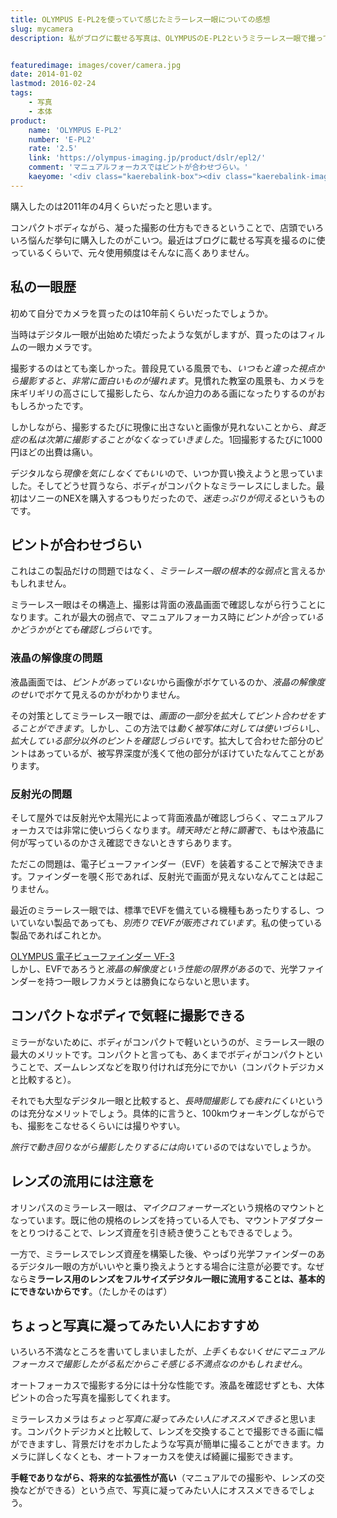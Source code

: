```yaml
---
title: OLYMPUS E-PL2を使っていて感じたミラーレス一眼についての感想
slug: mycamera
description: 私がブログに載せる写真は、OLYMPUSのE-PL2というミラーレス一眼で撮っています。購入したのは随分前で後継機がたくさん出ており、このカメラ自体について書いてもしょうがないので、ミラーレスを使っていて感じたことを書いてみました。


featuredimage: images/cover/camera.jpg
date: 2014-01-02
lastmod: 2016-02-24
tags: 
    - 写真
    - 本体
product:
    name: 'OLYMPUS E-PL2'
    number: 'E-PL2'
    rate: '2.5'
    link: 'https://olympus-imaging.jp/product/dslr/epl2/'
    comment: 'マニュアルフォーカスではピントが合わせづらい。'
    kaeyome: '<div class="kaerebalink-box"><div class="kaerebalink-image"><a href="https://www.amazon.co.jp/exec/obidos/ASIN/B004IK9OYG/illusionspace-22/ref=nosim/" rel="nofollow" target="_blank"><img src="https://ecx.images-amazon.com/images/I/51antQ6KbeL._SL160_.jpg" style="border: none;" /></a></div><div class="kaerebalink-info"><div class="kaerebalink-name"><a href="https://www.amazon.co.jp/exec/obidos/ASIN/B004IK9OYG/illusionspace-22/ref=nosim/" rel="nofollow" target="_blank">OLYMPUS ミラーレス一眼 E-PL2 レンズキット ゴールド E-PL2 LKIT GLD</a><div class="kaerebalink-powered-date">posted with <a href="https://kaereba.com" rel="nofollow" target="_blank">カエレバ</a></div></div><div class="kaerebalink-detail"> オリンパス 2011-01-28    </div><div class="kaerebalink-link1"><div class="shoplinkamazon"><a href="https://www.amazon.co.jp/gp/search?keywords=E-PL2%20LKIT&__mk_ja_JP=%83J%83%5E%83J%83i&tag=illusionspace-22" rel="nofollow" target="_blank" title="アマゾン" >Amazonで購入</a></div><div class="shoplinkrakuten"><a href="https://hb.afl.rakuten.co.jp/hgc/0e95387f.f2aef20d.0e953880.25e412bd/?pc=http%3A%2F%2Fsearch.rakuten.co.jp%2Fsearch%2Fmall%2FE-PL2%2520LKIT%2F-%2Ff.1-p.1-s.1-sf.0-st.A-v.2%3Fx%3D0%26scid%3Daf_ich_link_urltxt%26m%3Dhttp%3A%2F%2Fm.rakuten.co.jp%2F" rel="nofollow" target="_blank" title="楽天市場" >楽天市場で購入</a></div></div></div><div class="booklink-footer" style="clear: left"></div></div>'
---
```


購入したのは2011年の4月くらいだったと思います。

コンパクトボディながら、凝った撮影の仕方もできるということで、店頭でいろいろ悩んだ挙句に購入したのがこいつ。最近はブログに載せる写真を撮るのに使っているくらいで、元々使用頻度はそんなに高くありません。


## 私の一眼歴


初めて自分でカメラを買ったのは10年前くらいだったでしょうか。

当時はデジタル一眼が出始めた頃だったような気がしますが、買ったのはフィルムの一眼カメラです。

撮影するのはとても楽しかった。普段見ている風景でも、<em>いつもと違った視点から撮影すると、非常に面白いものが撮れます</em>。見慣れた教室の風景も、カメラを床ギリギリの高さにして撮影したら、なんか迫力のある画になったりするのがおもしろかったです。

しかしながら、撮影するたびに現像に出さないと画像が見れないことから、<em>貧乏症の私は次第に撮影することがなくなっていきました</em>。1回撮影するたびに1000円ほどの出費は痛い。

デジタルなら<em>現像を気にしなくてもいい</em>ので、いつか買い換えようと思っていました。そしてどうせ買うなら、ボディがコンパクトなミラーレスにしました。最初はソニーのNEXを購入するつもりだったので、<em>迷走っぷりが伺える</em>というものです。


## ピントが合わせづらい


これはこの製品だけの問題ではなく、<em>ミラーレス一眼の根本的な弱点</em>と言えるかもしれません。

ミラーレス一眼はその構造上、撮影は背面の液晶画面で確認しながら行うことになります。これが最大の弱点で、マニュアルフォーカス時に<em>ピントが合っているかどうかがとても確認しづらい</em>です。


### 液晶の解像度の問題


液晶画面では、<em>ピントがあっていない</em>から画像がボケているのか、<em>液晶の解像度のせい</em>でボケて見えるのかがわかりません。

その対策としてミラーレス一眼では、<em>画面の一部分を拡大してピント合わせをすることができます</em>。しかし、この方法では<em>動く被写体に対しては使いづらい</em>し、<em>拡大している部分以外のピントを確認しづらい</em>です。拡大して合わせた部分のピントはあっているが、被写界深度が浅くて他の部分がぼけていたなんてことがあります。


### 反射光の問題


そして屋外では反射光や太陽光によって背面液晶が確認しづらく、マニュアルフォーカスでは非常に使いづらくなります。<em>晴天時だと特に顕著</em>で、もはや液晶に何が写っているのかさえ確認できないときすらあります。

ただこの問題は、電子ビューファインダー（EVF）を装着することで解決できます。ファインダーを覗く形であれば、反射光で画面が見えないなんてことは起こりません。

最近のミラーレス一眼では、標準でEVFを備えている機種もあったりするし、ついていない製品であっても、<em>別売りでEVFが販売されています</em>。私の使っている製品であればこれとか。

<div data-role="amazonjs" data-asin="B005F2SVFY" data-locale="JP" data-tmpl="" data-img-size="" class="asin_B005F2SVFY_JP_ amazonjs_item"><div class="amazonjs_indicator"><span class="amazonjs_indicator_img"></span><a class="amazonjs_indicator_title" href="#">OLYMPUS 電子ビューファインダー VF-3</a><span class="amazonjs_indicator_footer"></span></div></div>
しかし、EVFであろうと<em>液晶の解像度という性能の限界がある</em>ので、光学ファインダーを持つ一眼レフカメラとは勝負にならないと思います。


## コンパクトなボディで気軽に撮影できる


ミラーがないために、ボディがコンパクトで軽いというのが、ミラーレス一眼の最大のメリットです。コンパクトと言っても、あくまでボディがコンパクトということで、ズームレンズなどを取り付ければ充分にでかい（コンパクトデジカメと比較すると）。

それでも大型なデジタル一眼と比較すると、<em>長時間撮影しても疲れにくい</em>というのは充分なメリットでしょう。具体的に言うと、100kmウォーキングしながらでも、撮影をこなせるくらいには撮りやすい。

<em>旅行で動き回りながら撮影したりするには向いている</em>のではないでしょうか。


## レンズの流用には注意を


オリンパスのミラーレス一眼は、<em>マイクロフォーサーズ</em>という規格のマウントとなっています。既に他の規格のレンズを持っている人でも、マウントアダプターをとりつけることで、レンズ資産を引き続き使うこともできるでしょう。

一方で、ミラーレスでレンズ資産を構築した後、やっぱり光学ファインダーのあるデジタル一眼の方がいいやと乗り換えようとする場合に注意が必要です。なぜなら<strong>ミラーレス用のレンズをフルサイズデジタル一眼に流用することは、基本的にできないからです</strong>。（たしかそのはず）


## ちょっと写真に凝ってみたい人におすすめ


いろいろ不満なところを書いてしまいましたが、<em>上手くもないくせにマニュアルフォーカスで撮影したがる私だからこそ感じる不満点なのかもしれません</em>。

オートフォーカスで撮影する分には十分な性能です。液晶を確認せずとも、大体ピントの合った写真を撮影してくれます。

ミラーレスカメラは<em>ちょっと写真に凝ってみたい人にオススメできる</em>と思います。コンパクトデジカメと比較して、レンズを交換することで撮影できる画に幅ができますし、背景だけをボカしたような写真が簡単に撮ることができます。カメラに詳しくなくとも、オートフォーカスを使えば綺麗に撮影できます。

<strong>手軽でありながら、将来的な拡張性が高い</strong>（マニュアルでの撮影や、レンズの交換などができる）という点で、写真に凝ってみたい人にオススメできるでしょう。


  